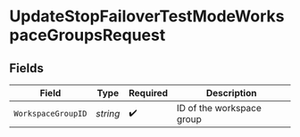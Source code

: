 # UpdateStopFailoverTestModeWorkspaceGroupsRequest


## Fields

| Field                     | Type                      | Required                  | Description               |
| ------------------------- | ------------------------- | ------------------------- | ------------------------- |
| `WorkspaceGroupID`        | *string*                  | :heavy_check_mark:        | ID of the workspace group |